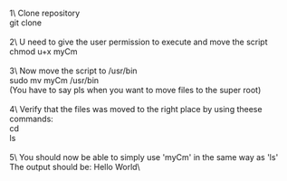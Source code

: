 1\ 
Clone repository\
  git clone <repository-url>\
  \
2\ 
U need to give the user permission to execute and move the script\
  chmod u+x myCm\
  \
3\ 
Now move the script to /usr/bin\
  sudo mv myCm /usr/bin\
  (You have to say pls when you want to move files to the super root)\
\
4\ 
Verify that the files was moved to the right place by using theese commands:\
  cd\
  ls\
\
5\ 
You should now be able to simply use 'myCm' in the same way as 'ls'\
  The output should be: Hello World\

